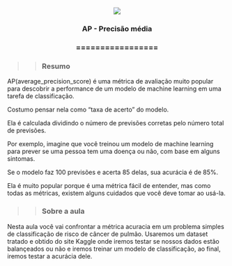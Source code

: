 <h1 align="center">
<img src="https://img.shields.io/static/v1?label=AP%20POR&message=TAH%20NA%20TEIA&color=7159c1&style=flat-square&logo=ghost"/>

<h3> <p align="center">AP - Precisão média </p> </h3>
<h3> <p align="center"> ================= </p> </h3>

>> <h3> Resumo </h3>

<p> AP(average_precision_score) é uma métrica de avaliação muito popular para descobrir a performance de um modelo de machine learning em uma tarefa de classificação.

Costumo pensar nela como “taxa de acerto” do modelo.

Ela é calculada dividindo o número de previsões corretas pelo número total de previsões.

Por exemplo, imagine que você treinou um modelo de machine learning para prever se uma pessoa tem uma doença ou não, com base em alguns sintomas.

Se o modelo faz 100 previsões e acerta 85 delas, sua acurácia é de 85%.

Ela é muito popular porque é uma métrica fácil de entender, mas como todas as métricas, existem alguns cuidados que você deve tomar ao usá-la. </p>

>> <h3> Sobre a aula </h3>

<p> Nesta aula você vai confrontar a métrica acuracia em um problema simples de classificação de risco de câncer de pulmão. Usaremos um dataset tratado e obtido do site Kaggle onde iremos testar se nossos dados estão balançeados ou não e iremos treinar um modelo de classificação, ao final, iremos testar a acurácia dele. </p>
